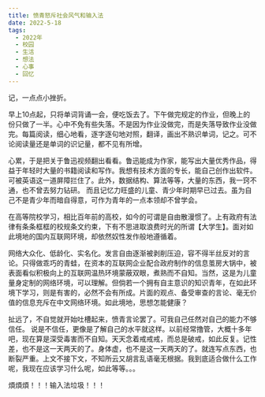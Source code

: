 ```yaml
---
title: 愤青怒斥社会风气和输入法
date: 2022-5-18
tags:
  - 2022年
  - 校园
  - 生活
  - 想法
  - 心事
  - 回忆
---
```


记，一点点小挫折。

早上10点起，只将单词背诵一会，便吃饭去了。下午做完规定的作业，但晚上的份只做了一半。心中不免有些失落。不是因为作业没做完，而是失落导致作业没做完。每篇阅读，细心地看，逐字逐句地对照，翻译，画出不熟识单词，记之。可不论阅读量还是单词的识记量，都不见有所增。

心累，于是把关于鲁迅视频翻出看看。鲁迅能成为作家，能写出大量优秀作品，得益于年轻时大量的书籍阅读和写作。我想有技术方面的专长，能自己创作出软件。可被英语这一道屏障拦住了。此外，数据结构、算法等等，大量的东西，我一窍不通，也不曾去努力钻研。
而且记忆力旺盛的儿童、青少年时期早已过去。虽为自己不是青少年而暗自得意，可作为青年的一点本领却不曾学会。

在高等院校学习，相比百年前的高校，如今的可谓是自由散漫惯了。上有政府有法律有条条框框的校规条文约束，下有不思进取浪费时光的所谓【大学生】。面对如此境地的国内互联网环境，却依然奴性发作般地遵循着。

网络大众化、低龄化、实名化。发言自由逐渐被剥削压迫，容不得半丝反对的言论。只得做乖巧的青蛙，在资本的互联网企业配合政府制作的信息茧房大锅中，被表面看似积极向上的互联网温热环境蒙蔽双眼，煮熟而不自知。当然，这是为儿童量身定制的网络环境，可以理解。但倘若一个拥有自主意识的知识青年，在如此环境下学习，则是有害的，必然不会有所成。片面的观点、备受审查的言论、毫无价值的信息充斥在中文网络环境。如此境地，思想怎能健康？

扯远了，不自觉就开始吐槽起来，愤青言论罢了。可我自己任然对自己的能力不够信任。
说是不信任，更像是了解自己的水平就这样。以前经常撸管，大概十多年吧，现在算是深受毒害而不自知。天天念着戒戒戒，而总是破戒，如此反复。记性差，也不是这一天两天的了。身体虚，也不是这一天两天的了。就连写点东西，也断裂严重。上文不接下文，不知所云又胡言乱语毫无根据。我到底适合做什么工作呢，我现在应该学习什么呢，如此等等。。。

煩煩煩！！！输入法垃圾！！！
